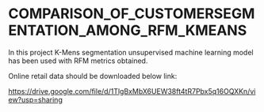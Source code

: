 # COMPARISON_OF_CUSTOMERSEGMENTATION_AMONG_RFM_KMEANS

In this project K-Mens segmentation unsupervised machine learning model has been used with RFM metrics obtained.

Online retail data should be downloaded below link:

https://drive.google.com/file/d/1TlgBxMbX6UEW38ft4tR7Pbx5q16OQXKn/view?usp=sharing


